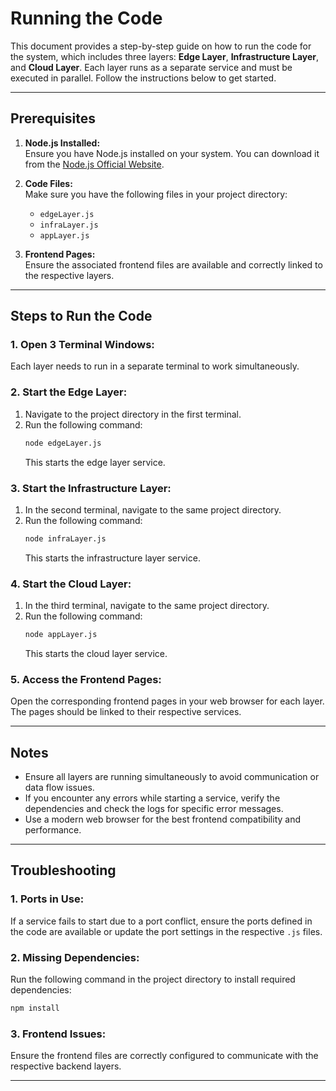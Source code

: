 # Running the Code

This document provides a step-by-step guide on how to run the code for the system, which includes three layers: **Edge Layer**, **Infrastructure Layer**, and **Cloud Layer**. Each layer runs as a separate service and must be executed in parallel. Follow the instructions below to get started.

---

## Prerequisites

1. **Node.js Installed:**  
   Ensure you have Node.js installed on your system. You can download it from the [Node.js Official Website](https://nodejs.org/).

2. **Code Files:**  
   Make sure you have the following files in your project directory:
   - `edgeLayer.js`
   - `infraLayer.js`
   - `appLayer.js`

3. **Frontend Pages:**  
   Ensure the associated frontend files are available and correctly linked to the respective layers.

---

## Steps to Run the Code

### 1. Open 3 Terminal Windows:
Each layer needs to run in a separate terminal to work simultaneously.

### 2. Start the Edge Layer:
1. Navigate to the project directory in the first terminal.
2. Run the following command:
   ```bash
   node edgeLayer.js
   ```
   This starts the edge layer service.

### 3. Start the Infrastructure Layer:
1. In the second terminal, navigate to the same project directory.
2. Run the following command:
   ```bash
   node infraLayer.js
   ```
   This starts the infrastructure layer service.

### 4. Start the Cloud Layer:
1. In the third terminal, navigate to the same project directory.
2. Run the following command:
   ```bash
   node appLayer.js
   ```
   This starts the cloud layer service.

### 5. Access the Frontend Pages:
Open the corresponding frontend pages in your web browser for each layer. The pages should be linked to their respective services.

---

## Notes

- Ensure all layers are running simultaneously to avoid communication or data flow issues.
- If you encounter any errors while starting a service, verify the dependencies and check the logs for specific error messages.
- Use a modern web browser for the best frontend compatibility and performance.

---

## Troubleshooting

### 1. **Ports in Use:**
If a service fails to start due to a port conflict, ensure the ports defined in the code are available or update the port settings in the respective `.js` files.

### 2. **Missing Dependencies:**
Run the following command in the project directory to install required dependencies:
```bash
npm install
```

### 3. **Frontend Issues:**
Ensure the frontend files are correctly configured to communicate with the respective backend layers.

---

